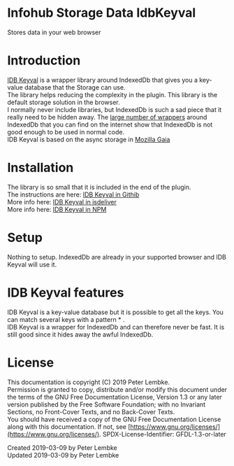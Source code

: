 # Infohub Storage Data IdbKeyval

Stores data in your web browser

# Introduction

<a href="https://github.com/jakearchibald/idb-keyval" target="_blank">IDB Keyval</a> is a wrapper library around
IndexedDb that gives you a key-value database that the Storage can use.  
The library helps reducing the complexity in the plugin. This library is the default storage solution in the browser.  
I normally never include libraries, but IndexedDb is such a sad piece that it really need to be hidden away.
The <a href="https://developers.google.com/web/fundamentals/instant-and-offline/web-storage/offline-for-pwa" target="_blank">
large number of wrappers</a> around IndexedDb that you can find on the internet show that IndexedDb is not good enough
to be used in normal code.  
IDB Keyval is based on the async storage
in <a href="https://github.com/mozilla-b2g/gaia/blob/master/shared/js/async_storage.js" target="_blank">Mozilla Gaia</a>

# Installation

The library is so small that it is included in the end of the plugin.  
The instructions are here: <a href="https://github.com/jakearchibald/idb-keyval" target="_blank">IDB Keyval in
Githib</a>  
More info here: <a href="https://cdn.jsdelivr.net/npm/idb-keyval@3/dist/idb-keyval-iife.js" target="_blank">IDB Keyval
in jsdeliver</a>  
More info here: <a href="https://www.npmjs.com/package/idb-keyval" target="_blank">IDB Keyval in NPM</a>

# Setup

Nothing to setup. IndexedDb are already in your supported browser and IDB Keyval will use it.

# IDB Keyval features

IDB Keyval is a key-value database but it is possible to get all the keys. You can match several keys with a pattern *
.  
IDB Keyval is a wrapper for IndexedDb and can therefore never be fast. It is still good since it hides away the awful
IndexedDb.

# License

This documentation is copyright (C) 2019 Peter Lembke.  
Permission is granted to copy, distribute and/or modify this document under the terms of the GNU Free Documentation
License, Version 1.3 or any later version published by the Free Software Foundation; with no Invariant Sections, no
Front-Cover Texts, and no Back-Cover Texts.  
You should have received a copy of the GNU Free Documentation License along with this documentation. If not,
see [https://www.gnu.org/licenses/](https://www.gnu.org/licenses/). SPDX-License-Identifier: GFDL-1.3-or-later

Created 2019-03-09 by Peter Lembke  
Updated 2019-03-09 by Peter Lembke  
